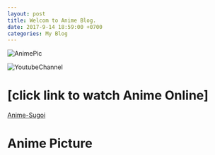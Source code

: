 ```yaml
---
layout: post
title: Welcom to Anime Blog.
date: 2017-9-14 18:59:00 +0700
categories: My Blog
---
```



![AnimePic](https://imgur.com/Dslak2a.jpg)

![YoutubeChannel](https://imgur.com/cKWNg8o)


# [click link to watch Anime Online]
[Anime-Sugoi](http://www.anime-sugoi.com/)

# Anime Picture 

